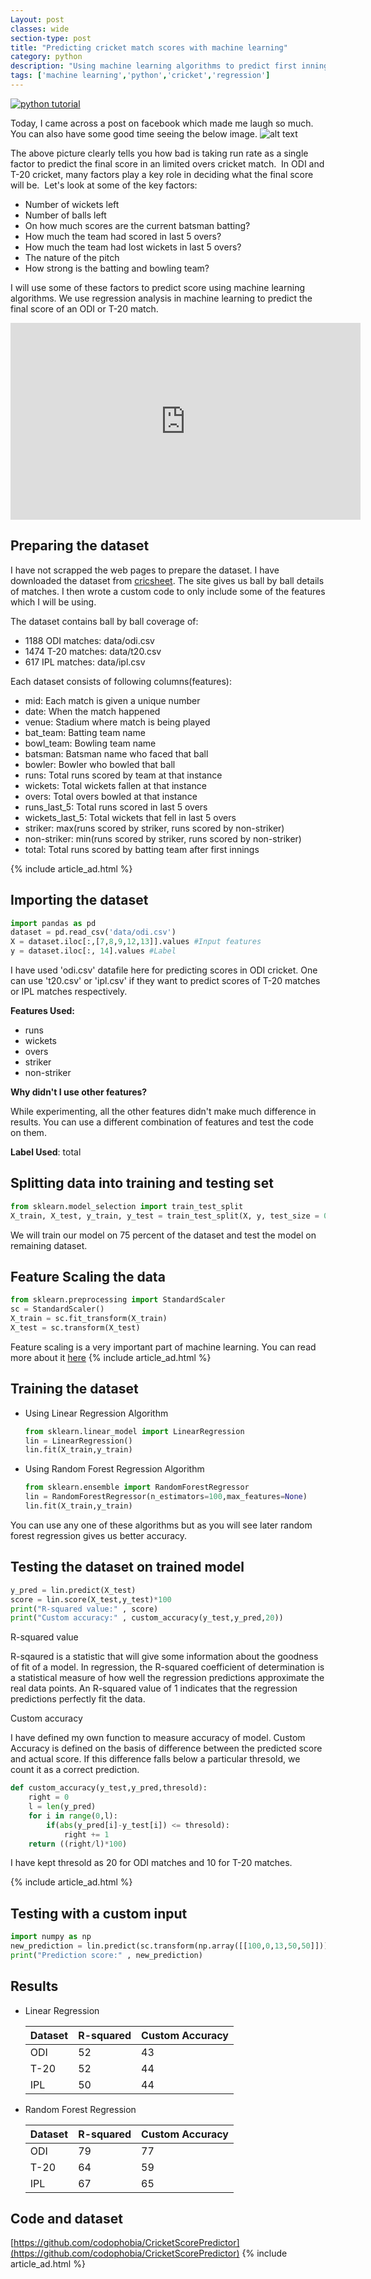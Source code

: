 ```yaml
---
Layout: post
classes: wide
section-type: post
title: "Predicting cricket match scores with machine learning"
category: python
description: "Using machine learning algorithms to predict first innings score in limited overs cricket matches"
tags: ['machine learning','python','cricket','regression']
---
```

<a href="https://bit.ly/3gSLmGj" target="_blank"><img src="/assets/images/freecodeschool.png" alt="python tutorial" /></a>

Today, I came across a post on facebook which made me laugh so much. You can also have some good time seeing the below image.
![alt text]({{site.baseurl}}/assets/images/predictingscore.jpg)

The above picture clearly tells you how bad is taking run rate as a single factor to predict the final score in an limited overs cricket match.  In ODI and T-20 cricket, many factors play a key role in deciding what the final score will be.  Let's look at some of the key factors:

* Number of wickets left
* Number of balls left
* On how much scores are the current batsman batting?
* How much the team had scored in last 5 overs?
* How much the team had lost wickets in last 5 overs?
* The nature of the pitch
* How strong is the batting and bowling team?

I will use some of these factors to predict score using machine learning algorithms. We use regression analysis in machine   learning to predict the final score of an ODI or T-20 match.

<iframe width="560" height="315" src="https://www.youtube.com/embed/kMPCkRKS_UU" frameborder="0" allow="accelerometer; autoplay; encrypted-media; gyroscope; picture-in-picture" allowfullscreen></iframe>

## Preparing the dataset

I have not scrapped the web pages to prepare the dataset. I have downloaded the dataset from [cricsheet](https://cricsheet.org/downloads/). The site gives us ball by ball details of matches. I then wrote a custom code to only include some of the features which I will be using.

The dataset contains ball by ball coverage of:

* 1188 ODI matches: data/odi.csv
* 1474 T-20 matches: data/t20.csv
* 617 IPL matches: data/ipl.csv

Each dataset consists of following columns(features):

* mid: Each match is given a unique number
* date: When the match happened
* venue: Stadium where match is being played
* bat_team: Batting team name
* bowl_team: Bowling team name
* batsman: Batsman name who faced that ball
* bowler: Bowler who bowled that ball
* runs: Total runs scored by team at that instance
* wickets: Total wickets fallen at that instance
* overs: Total overs bowled at that instance
* runs_last_5: Total runs scored in last 5 overs
* wickets_last_5: Total wickets that fell in last 5 overs
* striker: max(runs scored by striker, runs scored by non-striker)
* non-striker: min(runs scored by striker, runs scored by non-striker)
* total: Total runs scored by batting team after first innings

{% include article_ad.html %}
## Importing the dataset

```python
import pandas as pd
dataset = pd.read_csv('data/odi.csv')
X = dataset.iloc[:,[7,8,9,12,13]].values #Input features
y = dataset.iloc[:, 14].values #Label
```

I have used 'odi.csv' datafile here for predicting scores in ODI cricket. One can use 't20.csv' or 'ipl.csv' if they want to predict scores of T-20 matches or IPL matches respectively.

**Features Used:**

* runs
* wickets
* overs
* striker
* non-striker

**Why didn't I use other features?**

While experimenting, all the other features didn't make much difference in results. You can use a different combination of features and test the code on them.

**Label Used**: total

## Splitting data into training and testing set

```python
from sklearn.model_selection import train_test_split
X_train, X_test, y_train, y_test = train_test_split(X, y, test_size = 0.25, random_state = 0)
```

We will train our model on 75 percent of the dataset and test the model on remaining dataset.

## Feature Scaling the data

```python
from sklearn.preprocessing import StandardScaler
sc = StandardScaler()
X_train = sc.fit_transform(X_train)
X_test = sc.transform(X_test)
```

Feature scaling is a very important part of machine learning. You can read more about it [here](https://scikit-learn.org/stable/auto_examples/preprocessing/plot_scaling_importance.html)
{% include article_ad.html %}
## Training the dataset

* Using Linear Regression Algorithm

  ```python
  from sklearn.linear_model import LinearRegression
  lin = LinearRegression()
  lin.fit(X_train,y_train)
  ```

* Using Random Forest Regression Algorithm

  ```python
  from sklearn.ensemble import RandomForestRegressor
  lin = RandomForestRegressor(n_estimators=100,max_features=None)
  lin.fit(X_train,y_train)
  ```

You can use any one of these algorithms but as you will see later random forest regression gives us better accuracy.

## Testing the dataset on trained model

```python
y_pred = lin.predict(X_test)
score = lin.score(X_test,y_test)*100
print("R-squared value:" , score)
print("Custom accuracy:" , custom_accuracy(y_test,y_pred,20))
```

R-squared value

R-sqaured is a statistic that will give some information about the goodness of fit of a model. In regression, the R-squared coefficient of determination is a statistical measure of how well the regression predictions approximate the real data points. An R-squared value of 1 indicates that the regression predictions perfectly fit the data.

Custom accuracy

I have defined my own function to measure accuracy of model. Custom Accuracy is defined on the basis of difference between the predicted score and actual score. If this difference falls below a particular thresold, we count it as a correct prediction.

```python
def custom_accuracy(y_test,y_pred,thresold):
    right = 0
    l = len(y_pred)
    for i in range(0,l):
        if(abs(y_pred[i]-y_test[i]) <= thresold):
            right += 1
    return ((right/l)*100)
```

I have kept thresold as 20 for ODI matches and 10 for T-20 matches.

{% include article_ad.html %}
## Testing with a custom input

```python
import numpy as np
new_prediction = lin.predict(sc.transform(np.array([[100,0,13,50,50]])))
print("Prediction score:" , new_prediction)
```

## Results

* Linear Regression

  | Dataset | R-squared | Custom Accuracy
  | --- | --- | ---
  | ODI | 52 | 43
  | T-20 | 52 | 44
  | IPL | 50 | 44

* Random Forest Regression

  Dataset | R-squared | Custom Accuracy
  --- | --- | ---
  ODI | 79 | 77
  T-20 | 64 | 59
  IPL | 67 | 65

## Code and dataset

[https://github.com/codophobia/CricketScorePredictor](https://github.com/codophobia/CricketScorePredictor)
{% include article_ad.html %}

